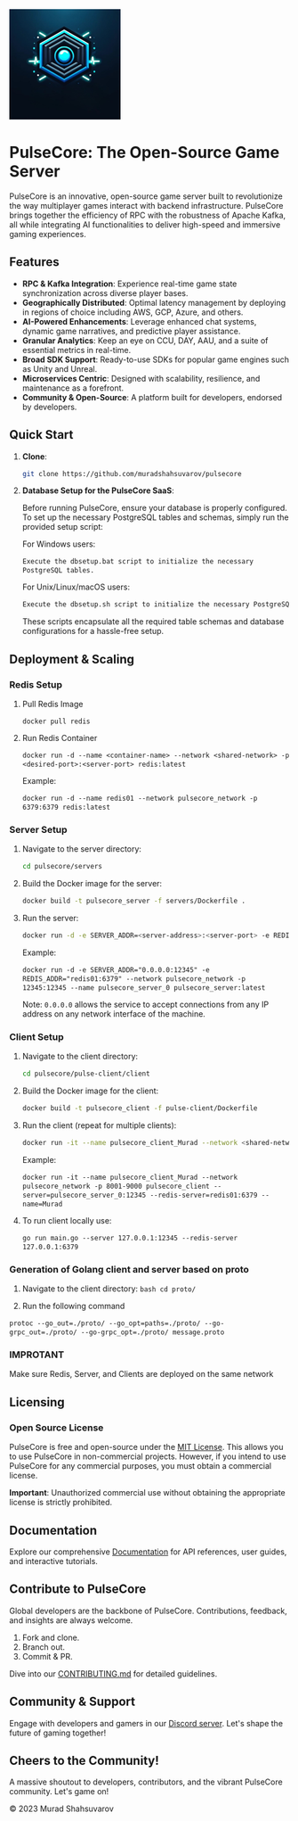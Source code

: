 <img src="./assets/logo.jpg" alt="PulseCore Logo" width="200"/>

# PulseCore: The Open-Source Game Server

PulseCore is an innovative, open-source game server built to revolutionize the way multiplayer games interact with backend infrastructure. PulseCore brings together the efficiency of RPC with the robustness of Apache Kafka, all while integrating AI functionalities to deliver high-speed and immersive gaming experiences.

## Features

- **RPC & Kafka Integration**: Experience real-time game state synchronization across diverse player bases.
- **Geographically Distributed**: Optimal latency management by deploying in regions of choice including AWS, GCP, Azure, and others.
- **AI-Powered Enhancements**: Leverage enhanced chat systems, dynamic game narratives, and predictive player assistance.
- **Granular Analytics**: Keep an eye on CCU, DAY, AAU, and a suite of essential metrics in real-time.
- **Broad SDK Support**: Ready-to-use SDKs for popular game engines such as Unity and Unreal.
- **Microservices Centric**: Designed with scalability, resilience, and maintenance as a forefront.
- **Community & Open-Source**: A platform built for developers, endorsed by developers.

## Quick Start

1. **Clone**:
   ```bash
   git clone https://github.com/muradshahsuvarov/pulsecore
   ```

2. **Database Setup for the PulseCore SaaS**:
   
   Before running PulseCore, ensure your database is properly configured. To set up the necessary PostgreSQL tables and schemas, simply run the provided setup script:

   For Windows users:
   ```
   Execute the dbsetup.bat script to initialize the necessary PostgreSQL tables.
   ```

   For Unix/Linux/macOS users:
   ```bash
   Execute the dbsetup.sh script to initialize the necessary PostgreSQL tables.
   ```

   These scripts encapsulate all the required table schemas and database configurations for a hassle-free setup.

## Deployment & Scaling

### Redis Setup

1. Pull Redis Image
   ```
   docker pull redis
   ```

2. Run Redis Container
   ```
   docker run -d --name <container-name> --network <shared-network> -p <desired-port>:<server-port> redis:latest
   ```
   Example:
   ```
   docker run -d --name redis01 --network pulsecore_network -p 6379:6379 redis:latest
   ```

### Server Setup

1. Navigate to the server directory:
    ```bash
    cd pulsecore/servers
    ```

2. Build the Docker image for the server:
    ```bash
    docker build -t pulsecore_server -f servers/Dockerfile .
    ```

3. Run the server:
    ```bash
    docker run -d -e SERVER_ADDR=<server-address>:<server-port> -e REDIS_ADDR=<redis-address> --network <shared-docker-network> -p <desired-port>:<server-port> --name <container-name> pulsecore_server:latest
    ```
    Example:
    ```
    docker run -d -e SERVER_ADDR="0.0.0.0:12345" -e REDIS_ADDR="redis01:6379" --network pulsecore_network -p 12345:12345 --name pulsecore_server_0 pulsecore_server:latest
    ```
    Note: `0.0.0.0` allows the service to accept connections from any IP address on any network interface of the machine.

### Client Setup

1. Navigate to the client directory:
    ```bash
    cd pulsecore/pulse-client/client
    ```

2. Build the Docker image for the client:
    ```bash
    docker build -t pulsecore_client -f pulse-client/Dockerfile 
    ```

3. Run the client (repeat for multiple clients):
    ```bash
    docker run -it --name pulsecore_client_Murad --network <shared-network> -p <desired-port>:<server-port> pulsecore_client --server=<container-name>:<container-port> --redis-server=<redis-container>:<redis-port> --name=Murad
    ```
    Example:
    ```
    docker run -it --name pulsecore_client_Murad --network pulsecore_network -p 8001-9000 pulsecore_client --server=pulsecore_server_0:12345 --redis-server=redis01:6379 --name=Murad
    ```
	
4. To run client locally use:

	```
	go run main.go --server 127.0.0.1:12345 --redis-server 127.0.0.1:6379
	```


### Generation of Golang client and server based on proto
   1. Navigate to the client directory:
    ```bash
    cd proto/
    ```

   2. Run the following command
   ```
   protoc --go_out=./proto/ --go_opt=paths=./proto/ --go-grpc_out=./proto/ --go-grpc_opt=./proto/ message.proto
   ```

### IMPROTANT

   Make sure Redis, Server, and Clients are deployed on the same network


## Licensing

### Open Source License

PulseCore is free and open-source under the [MIT License](LICENSE). This allows you to use PulseCore in non-commercial projects. However, if you intend to use PulseCore for any commercial purposes, you must obtain a commercial license.

**Important**: Unauthorized commercial use without obtaining the appropriate license is strictly prohibited.

## Documentation

Explore our comprehensive [Documentation](/docs) for API references, user guides, and interactive tutorials.

## Contribute to PulseCore

Global developers are the backbone of PulseCore. Contributions, feedback, and insights are always welcome.

1. Fork and clone.
2. Branch out.
3. Commit & PR.

Dive into our [CONTRIBUTING.md](/community/CONTRIBUTING.md) for detailed guidelines.

## Community & Support

Engage with developers and gamers in our [Discord server](#). Let's shape the future of gaming together!

## Cheers to the Community!

A massive shoutout to developers, contributors, and the vibrant PulseCore community. Let's game on!

© 2023 Murad Shahsuvarov
